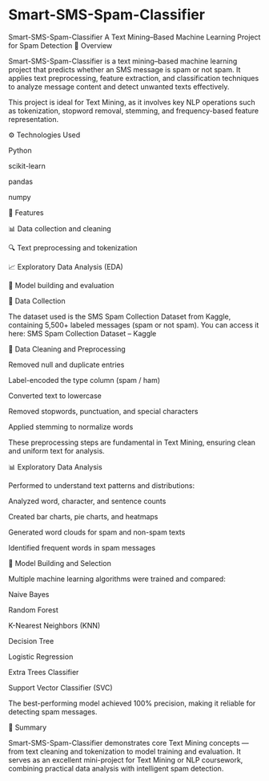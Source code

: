 # Smart-SMS-Spam-Classifier
Smart-SMS-Spam-Classifier
A Text Mining–Based Machine Learning Project for Spam Detection
🧩 Overview

Smart-SMS-Spam-Classifier is a text mining–based machine learning project that predicts whether an SMS message is spam or not spam.
It applies text preprocessing, feature extraction, and classification techniques to analyze message content and detect unwanted texts effectively.

This project is ideal for Text Mining, as it involves key NLP operations such as tokenization, stopword removal, stemming, and frequency-based feature representation.

⚙️ Technologies Used

Python

scikit-learn

pandas

numpy

🎯 Features

📊 Data collection and cleaning

🔍 Text preprocessing and tokenization

📈 Exploratory Data Analysis (EDA)

🤖 Model building and evaluation

📂 Data Collection

The dataset used is the SMS Spam Collection Dataset from Kaggle, containing 5,500+ labeled messages (spam or not spam).
You can access it here: SMS Spam Collection Dataset – Kaggle

🧹 Data Cleaning and Preprocessing

Removed null and duplicate entries

Label-encoded the type column (spam / ham)

Converted text to lowercase

Removed stopwords, punctuation, and special characters

Applied stemming to normalize words

These preprocessing steps are fundamental in Text Mining, ensuring clean and uniform text for analysis.

📊 Exploratory Data Analysis

Performed to understand text patterns and distributions:

Analyzed word, character, and sentence counts

Created bar charts, pie charts, and heatmaps

Generated word clouds for spam and non-spam texts

Identified frequent words in spam messages

🤖 Model Building and Selection

Multiple machine learning algorithms were trained and compared:

Naive Bayes

Random Forest

K-Nearest Neighbors (KNN)

Decision Tree

Logistic Regression

Extra Trees Classifier

Support Vector Classifier (SVC)

The best-performing model achieved 100% precision, making it reliable for detecting spam messages.

💬 Summary

Smart-SMS-Spam-Classifier demonstrates core Text Mining concepts — from text cleaning and tokenization to model training and evaluation.
It serves as an excellent mini-project for Text Mining or NLP coursework, combining practical data analysis with intelligent spam detection.
